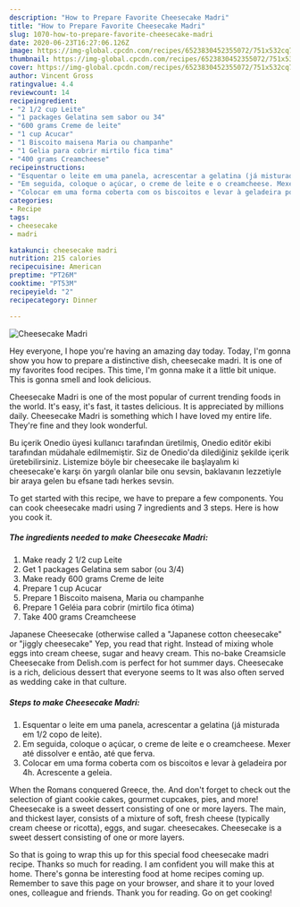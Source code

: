 ```yaml
---
description: "How to Prepare Favorite Cheesecake Madri"
title: "How to Prepare Favorite Cheesecake Madri"
slug: 1070-how-to-prepare-favorite-cheesecake-madri
date: 2020-06-23T16:27:06.126Z
image: https://img-global.cpcdn.com/recipes/6523830452355072/751x532cq70/cheesecake-madri-recipe-main-photo.jpg
thumbnail: https://img-global.cpcdn.com/recipes/6523830452355072/751x532cq70/cheesecake-madri-recipe-main-photo.jpg
cover: https://img-global.cpcdn.com/recipes/6523830452355072/751x532cq70/cheesecake-madri-recipe-main-photo.jpg
author: Vincent Gross
ratingvalue: 4.4
reviewcount: 14
recipeingredient:
- "2 1/2 cup Leite"
- "1 packages Gelatina sem sabor ou 34"
- "600 grams Creme de leite"
- "1 cup Acucar"
- "1 Biscoito maisena Maria ou champanhe"
- "1 Gelia para cobrir mirtilo fica tima"
- "400 grams Creamcheese"
recipeinstructions:
- "Esquentar o leite em uma panela, acrescentar a gelatina (já misturada em 1/2 copo de leite)."
- "Em seguida, coloque o açúcar, o creme de leite e o creamcheese. Mexer até dissolver e então, até que ferva."
- "Colocar em uma forma coberta com os biscoitos e levar à geladeira por 4h. Acrescente a geleia."
categories:
- Recipe
tags:
- cheesecake
- madri

katakunci: cheesecake madri 
nutrition: 215 calories
recipecuisine: American
preptime: "PT26M"
cooktime: "PT53M"
recipeyield: "2"
recipecategory: Dinner

---
```



![Cheesecake Madri](https://img-global.cpcdn.com/recipes/6523830452355072/751x532cq70/cheesecake-madri-recipe-main-photo.jpg)

Hey everyone, I hope you're having an amazing day today. Today, I'm gonna show you how to prepare a distinctive dish, cheesecake madri. It is one of my favorites food recipes. This time, I'm gonna make it a little bit unique. This is gonna smell and look delicious.

Cheesecake Madri is one of the most popular of current trending foods in the world. It's easy, it's fast, it tastes delicious. It is appreciated by millions daily. Cheesecake Madri is something which I have loved my entire life. They're fine and they look wonderful.

Bu içerik Onedio üyesi kullanıcı tarafından üretilmiş, Onedio editör ekibi tarafından müdahale edilmemiştir. Siz de Onedio&#39;da dilediğiniz şekilde içerik üretebilirsiniz. Listemize böyle bir cheesecake ile başlayalım ki cheesecake&#39;e karşı ön yargılı olanlar bile onu sevsin, baklavanın lezzetiyle bir araya gelen bu efsane tadı herkes sevsin.


To get started with this recipe, we have to prepare a few components. You can cook cheesecake madri using 7 ingredients and 3 steps. Here is how you cook it.

<!--inarticleads1-->

##### The ingredients needed to make Cheesecake Madri:

1. Make ready 2 1/2 cup Leite
1. Get 1 packages Gelatina sem sabor (ou 3/4)
1. Make ready 600 grams Creme de leite
1. Prepare 1 cup Acucar
1. Prepare 1 Biscoito maisena, Maria ou champanhe
1. Prepare 1 Geléia para cobrir (mirtilo fica ótima)
1. Take 400 grams Creamcheese


Japanese Cheesecake (otherwise called a &#34;Japanese cotton cheesecake&#34; or &#34;jiggly cheesecake&#34; Yep, you read that right. Instead of mixing whole eggs into cream cheese, sugar and heavy cream. This no-bake Creamsicle Cheesecake from Delish.com is perfect for hot summer days. Cheesecake is a rich, delicious dessert that everyone seems to It was also often served as wedding cake in that culture. 

<!--inarticleads2-->

##### Steps to make Cheesecake Madri:

1. Esquentar o leite em uma panela, acrescentar a gelatina (já misturada em 1/2 copo de leite).
1. Em seguida, coloque o açúcar, o creme de leite e o creamcheese. Mexer até dissolver e então, até que ferva.
1. Colocar em uma forma coberta com os biscoitos e levar à geladeira por 4h. Acrescente a geleia.


When the Romans conquered Greece, the. And don&#39;t forget to check out the selection of giant cookie cakes, gourmet cupcakes, pies, and more! Cheesecake is a sweet dessert consisting of one or more layers. The main, and thickest layer, consists of a mixture of soft, fresh cheese (typically cream cheese or ricotta), eggs, and sugar. cheesecakes. Cheesecake is a sweet dessert consisting of one or more layers. 

So that is going to wrap this up for this special food cheesecake madri recipe. Thanks so much for reading. I am confident you will make this at home. There's gonna be interesting food at home recipes coming up. Remember to save this page on your browser, and share it to your loved ones, colleague and friends. Thank you for reading. Go on get cooking!
